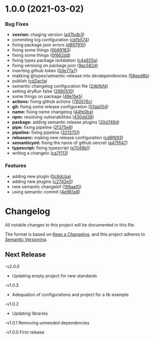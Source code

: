 # 1.0.0 (2021-03-02)


### Bug Fixes

* **vesrion:** chaging version ([a47bdb3](https://github.com/codibre/anypm/commit/a47bdb330d6effb77d876e2911d23befb4a20a4a))
* commiting log configuration ([cbfb574](https://github.com/codibre/anypm/commit/cbfb5746476101b82d80439ff488021c96a0e2b9))
* fixing package json errors ([d897910](https://github.com/codibre/anypm/commit/d8979106df34409d42d34c80cca9aab678f33bf5))
* fixing some things ([0b68183](https://github.com/codibre/anypm/commit/0b68183d729de2f7bd3ff049528f60604aa1c6e1))
* fixing some things ([0f662dd](https://github.com/codibre/anypm/commit/0f662ddde6591f5bf4bc3338e3ac7b2a643f94d5))
* fixing types package isntalation ([c4a925a](https://github.com/codibre/anypm/commit/c4a925a1ca4669187b0086db32c25a885a5c0970))
* fixing versiong on package.json ([9ac582d](https://github.com/codibre/anypm/commit/9ac582d4c76be302e33df9e17c363cb970ebf5e0))
* inserting github token ([0de77a7](https://github.com/codibre/anypm/commit/0de77a735fa7e2f89c606aab90875c78b074a575))
* makking @types/semantic-release into devdependencies ([58eed8b](https://github.com/codibre/anypm/commit/58eed8bc51d2602b1912d2d674b1d072d5a7018e))
* publish ([cd2acfa](https://github.com/codibre/anypm/commit/cd2acfaa41245c2acdd2732179f76b9d76048f91))
* semantic changelog configuration file ([2dbfbfd](https://github.com/codibre/anypm/commit/2dbfbfdb4e85c79be2013b2cfdc8901a8cb9f767))
* setting dryRun false ([2980510](https://github.com/codibre/anypm/commit/2980510f62328818c17d9238cdcdd4619edd5b29))
* some things on package ([49e15e5](https://github.com/codibre/anypm/commit/49e15e598b47105445f440ff5a4e346424102a2a))
* **actions:** fixing github actions ([760576c](https://github.com/codibre/anypm/commit/760576c9fd3957c9a16c510de0321d47398c9c74))
* **git:** fixing some release configuration ([51da054](https://github.com/codibre/anypm/commit/51da05438b112090175a3e8f2fc6dc9453929533))
* **name:** fixing name changelog ([44fe0ba](https://github.com/codibre/anypm/commit/44fe0ba092b2ad7d7635ccda8da2e94d0e6d940e))
* **npm:** resolving vulnerabilities ([430dd38](https://github.com/codibre/anypm/commit/430dd3869765a3f8ed57b602f11fda7e5f97bcd5))
* **package:** adding semantic release plugins ([20d749d](https://github.com/codibre/anypm/commit/20d749d28a18aaed70984d53913c92da08d5c99b))
* **pipe:** fixing pipeline ([2f375e8](https://github.com/codibre/anypm/commit/2f375e88e119f4dab805a45c5b4b3cffe4160be9))
* **pipeline:** fixing pipeline ([3213751](https://github.com/codibre/anypm/commit/32137514b62c080cbc7fc6113014a16292677691))
* **releaserc:** making new release configuration ([cd8f693](https://github.com/codibre/anypm/commit/cd8f693f9f4e62357bfd2e97099df8e2e3683544))
* **semanticyml:** fixing the name of github sercret ([a47f647](https://github.com/codibre/anypm/commit/a47f64716782377aae821bd328069cf378888897))
* **typescript:** fixing typescript ([e7049b1](https://github.com/codibre/anypm/commit/e7049b1b100cc0a821d488c06ddbb4e1e05d38b7))
* writing a changelo ([ca7f113](https://github.com/codibre/anypm/commit/ca7f113c71a5963120d36ba7939127eb561fe206))


### Features

* adding new plugin ([0c6dcba](https://github.com/codibre/anypm/commit/0c6dcbaa81e31df8515f94d9f4a3f78afbf5961b))
* adding new plugins ([c2742e5](https://github.com/codibre/anypm/commit/c2742e57ce358710ce1ada3c50723285f502b73a))
* new semantic changelof ([198aaf0](https://github.com/codibre/anypm/commit/198aaf08142072cd1b1d5e8cf4ef1ee4178f905c))
* using semantic commit ([4e961e8](https://github.com/codibre/anypm/commit/4e961e894b403b06db9ed3563cf28672f554d9a9))

# Changelog
  All notable changes to this project will be documented in this file.

  The format is based on [Keep a Changelog](https://keepachangelog.com/en/1.0.0/),
  and this project adheres to [Semantic Versioning](https://semver.org/spec/v2.0.0.html).

  ## Next Release



-v2.0.0

- Updating empty project for new standards

-v1.0.3

- Adequation of configurations and project for a lib example

-v1.0.2

- Updating libraries


-v1.0.1
  Removing unneeded dependencies

-v1.0.0
  First release
